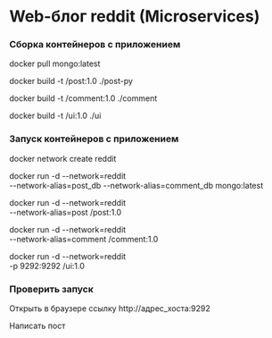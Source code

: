 # Web-блог reddit (Microservices)

### Сборка контейнеров с приложением

docker pull mongo:latest

docker build -t <your-login>/post:1.0 ./post-py

docker build -t <your-login>/comment:1.0 ./comment

docker build -t <your-login>/ui:1.0 ./ui


### Запуск контейнеров с приложением

docker network create reddit

docker run -d --network=reddit \
--network-alias=post_db --network-alias=comment_db mongo:latest

docker run -d --network=reddit \
--network-alias=post <your-login>/post:1.0

docker run -d --network=reddit \
--network-alias=comment <your-login>/comment:1.0

docker run -d --network=reddit \
-p 9292:9292 <your-login>/ui:1.0


### Проверить запуск

Открыть в браузере ссылку http://адрес_хоста:9292

Написать пост
